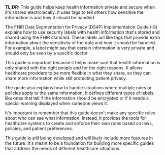 **TL;DR:** This guide helps keep health information private and secure when it's shared electronically. It uses tags to tell others how sensitive the information is and how it should be handled.

The FHIR Data Segmentation for Privacy (DS4P) Implementation Guide (IG) explains how to use security labels with health information that's stored and shared using the FHIR standard. These labels act like tags that provide extra information about the sensitivity of the data and how it should be handled. For example, a label might say that certain information is very private and should only be seen by a specific doctor.

This guide is important because it helps make sure that health information is only shared with the right people and for the right reasons. It allows healthcare providers to be more flexible in what they share, so they can share more information while still protecting patient privacy.

The guide also explains how to handle situations where multiple rules or policies apply to the same information. It defines different types of labels, like ones that tell if the information should be encrypted or if it needs a special warning displayed when someone views it.

It's important to remember that this guide doesn't make any specific rules about who can see what information. Instead, it provides the tools for healthcare systems to create and enforce their own rules based on laws, policies, and patient preferences.

This guide is still being developed and will likely include more features in the future. It's meant to be a foundation for building more specific guides that address the needs of different healthcare situations.
